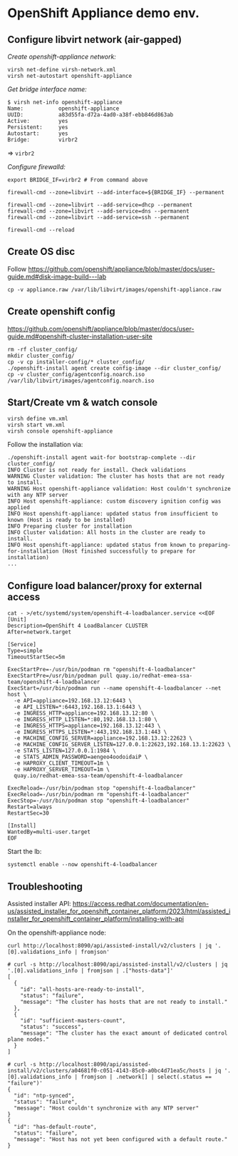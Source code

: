 # OpenShift Appliance demo env.

## Configure libvirt network (air-gapped)


*Create openshift-appliance network:*
```
virsh net-define virsh-network.xml
virsh net-autostart openshift-appliance
```

*Get bridge interface name:*

```
$ virsh net-info openshift-appliance
Name:           openshift-appliance
UUID:           a83d55fa-d72a-4ad0-a38f-ebb846d863ab
Active:         yes
Persistent:     yes
Autostart:      yes
Bridge:         virbr2

```

=> `virbr2`


*Configure firewalld:*

```
export BRIDGE_IF=virbr2 # From command above

firewall-cmd --zone=libvirt --add-interface=${BRIDGE_IF} --permanent

firewall-cmd --zone=libvirt --add-service=dhcp --permanent
firewall-cmd --zone=libvirt --add-service=dns --permanent
firewall-cmd --zone=libvirt --add-service=ssh --permanent

firewall-cmd --reload
```

## Create OS disc

Follow <https://github.com/openshift/appliance/blob/master/docs/user-guide.md#disk-image-build---lab>

```
cp -v appliance.raw /var/lib/libvirt/images/openshift-appliance.raw
```

## Create openshift config

<https://github.com/openshift/appliance/blob/master/docs/user-guide.md#openshift-cluster-installation-user-site>


```
rm -rf cluster_config/
mkdir cluster_config/
cp -v cp installer-config/* cluster_config/
./openshift-install agent create config-image --dir cluster_config/
cp -v cluster_config/agentconfig.noarch.iso /var/lib/libvirt/images/agentconfig.noarch.iso
```

## Start/Create vm & watch console

```
virsh define vm.xml
virsh start vm.xml
virsh console openshift-appliance
```

Follow the installation via:

```
./openshift-install agent wait-for bootstrap-complete --dir cluster_config/
INFO Cluster is not ready for install. Check validations
WARNING Cluster validation: The cluster has hosts that are not ready to install.
WARNING Host openshift-appliance validation: Host couldn't synchronize with any NTP server
INFO Host openshift-appliance: custom discovery ignition config was applied
INFO Host openshift-appliance: updated status from insufficient to known (Host is ready to be installed)
INFO Preparing cluster for installation
INFO Cluster validation: All hosts in the cluster are ready to install.
INFO Host openshift-appliance: updated status from known to preparing-for-installation (Host finished successfully to prepare for installation)
...

```


## Configure load balancer/proxy for external access

```
cat - >/etc/systemd/system/openshift-4-loadbalancer.service <<EOF
[Unit]
Description=OpenShift 4 LoadBalancer CLUSTER
After=network.target

[Service]
Type=simple
TimeoutStartSec=5m

ExecStartPre=-/usr/bin/podman rm "openshift-4-loadbalancer"
ExecStartPre=/usr/bin/podman pull quay.io/redhat-emea-ssa-team/openshift-4-loadbalancer
ExecStart=/usr/bin/podman run --name openshift-4-loadbalancer --net host \
  -e API=appliance=192.168.13.12:6443 \
  -e API_LISTEN=*:6443,192.168.13.1:6443 \
  -e INGRESS_HTTP=appliance=192.168.13.12:80 \
  -e INGRESS_HTTP_LISTEN=*:80,192.168.13.1:80 \
  -e INGRESS_HTTPS=appliance=192.168.13.12:443 \
  -e INGRESS_HTTPS_LISTEN=*:443,192.168.13.1:443 \
  -e MACHINE_CONFIG_SERVER=appliance=192.168.13.12:22623 \
  -e MACHINE_CONFIG_SERVER_LISTEN=127.0.0.1:22623,192.168.13.1:22623 \
  -e STATS_LISTEN=127.0.0.1:1984 \
  -e STATS_ADMIN_PASSWORD=aengeo4oodoidaiP \
  -e HAPROXY_CLIENT_TIMEOUT=1m \
  -e HAPROXY_SERVER_TIMEOUT=1m \
  quay.io/redhat-emea-ssa-team/openshift-4-loadbalancer

ExecReload=-/usr/bin/podman stop "openshift-4-loadbalancer"
ExecReload=-/usr/bin/podman rm "openshift-4-loadbalancer"
ExecStop=-/usr/bin/podman stop "openshift-4-loadbalancer"
Restart=always
RestartSec=30

[Install]
WantedBy=multi-user.target
EOF

```

Start the lb:
```
systemctl enable --now openshift-4-loadbalancer
```

## Troubleshooting

Assisted installer API: https://access.redhat.com/documentation/en-us/assisted_installer_for_openshift_container_platform/2023/html/assisted_installer_for_openshift_container_platform/installing-with-api


On the openshift-appliance node:

```
curl http://localhost:8090/api/assisted-install/v2/clusters | jq '.[0].validations_info | fromjson'
```

```
# curl -s http://localhost:8090/api/assisted-install/v2/clusters | jq '.[0].validations_info | fromjson | .["hosts-data"]'
[
  {
    "id": "all-hosts-are-ready-to-install",
    "status": "failure",
    "message": "The cluster has hosts that are not ready to install."
  },
  {
    "id": "sufficient-masters-count",
    "status": "success",
    "message": "The cluster has the exact amount of dedicated control plane nodes."
  }
]

```

```
# curl -s http://localhost:8090/api/assisted-install/v2/clusters/a04681f0-c051-4143-85c0-a0bc4d71ea5c/hosts | jq '.[0].validations_info | fromjson | .network[] | select(.status == "failure")'
{
  "id": "ntp-synced",
  "status": "failure",
  "message": "Host couldn't synchronize with any NTP server"
}
{
  "id": "has-default-route",
  "status": "failure",
  "message": "Host has not yet been configured with a default route."
}

```